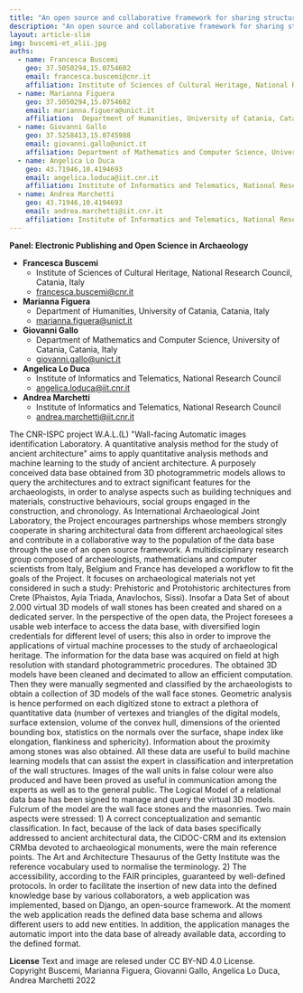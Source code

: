 ```yaml
---
title: "An open source and collaborative framework for sharing structured archaeological 3D data"
description: "An open source and collaborative framework for sharing structured archaeological 3D data"
layout: article-slim
img: buscemi-et_alii.jpg
auths:
  - name: Francesca Buscemi
    geo: 37.5050294,15.0754602
    email: francesca.buscemi@cnr.it
    affiliation: Institute of Sciences of Cultural Heritage, National Research Council, Catania, Italy
  - name: Marianna Figuera
    geo: 37.5050294,15.0754602
    email: marianna.figuera@unict.it
    affiliation:  Department of Humanities, University of Catania, Catania, Italy
  - name: Giovanni Gallo
    geo: 37.5258413,15.0745988
    email: giovanni.gallo@unict.it
    affiliation: Department of Mathematics and Computer Science, University of Catania, Catania, Italy
  - name: Angelica Lo Duca
    geo: 43.71946,10.4194693
    email: angelica.loduca@iit.cnr.it
    affiliation: Institute of Informatics and Telematics, National Research Council
  - name: Andrea Marchetti
    geo: 43.71946,10.4194693
    email: andrea.marchetti@iit.cnr.it
    affiliation: Institute of Informatics and Telematics, National Research Council
---
```


**Panel: Electronic Publishing and Open Science in Archaeology**

- **Francesca Buscemi**
  - Institute of Sciences of Cultural Heritage, National Research Council, Catania, Italy
  - [francesca.buscemi@cnr.it](mailto:francesca.buscemi@cnr.it)
 - **Marianna Figuera**
   - Department of Humanities, University of Catania, Catania, Italy
   - [marianna.figuera@unict.it](mailto:marianna.figuera@unict.it)
- **Giovanni Gallo**
  - Department of Mathematics and Computer Science, University of Catania, Catania, Italy
  - [giovanni.gallo@unict.it](mailto:giovanni.gallo@unict.it)
- **Angelica Lo Duca**
  - Institute of Informatics and Telematics, National Research Council
  - [angelica.loduca@iit.cnr.it](mailto:angelica.loduca@iit.cnr.it)
 - **Andrea Marchetti**
   - Institute of Informatics and Telematics, National Research Council
   - [andrea.marchetti@iit.cnr.it](mailto:andrea.marchetti@iit.cnr.it)


The CNR-ISPC project W.A.L.(L) "Wall-facing Automatic images identification Laboratory. A quantitative analysis method for the study of ancient architecture" aims to apply quantitative analysis methods and machine learning to the study of ancient architecture.
A purposely conceived data base obtained from 3D photogrammetric models allows to query the architectures and to extract significant features for the archaeologists, in order to analyse aspects such as building techniques and materials, constructive behaviours, social groups engaged in the construction, and chronology.
As International Archaeological Joint Laboratory, the Project encourages partnerships whose members strongly cooperate in sharing architectural data from different archaeological sites and contribute in a collaborative way to the population of the data base through the use of an open source framework.
A multidisciplinary research group composed of archaeologists, mathematicians and computer scientists from Italy, Belgium and France has developed a workflow to fit the goals of the Project.
It focuses on archaeological materials not yet considered in such a study: Prehistoric and Protohistoric architectures from Crete (Phaistos, Ayia Triada, Anavlochos, Sissi). Insofar a Data Set of about 2.000 virtual 3D models of wall stones has been created and shared on a dedicated server.
In the perspective of the open data, the Project foresees a usable web interface to access the data base, with diversified login credentials for different level of users; this also in order to improve the applications of virtual machine processes to the study of archaeological heritage.
The information for the data base was acquired on field at high resolution with standard photogrammetric procedures. The obtained 3D models have been cleaned and decimated to allow an efficient computation. Then they were manually segmented and classified by the archaeologists to obtain a collection of 3D models of the wall face stones.
Geometric analysis is hence performed on each digitized stone to extract a plethora of quantitative data (number of vertexes and triangles of the digital models, surface extension, volume of the convex hull, dimensions of the oriented bounding box, statistics on the normals over the surface, shape index like elongation, flankiness and sphericity). Information about the proximity among stones was also obtained. All these data are useful to build machine learning models that can assist the expert in classification and interpretation of the wall structures.
Images of the wall units in false colour were also produced and have been proved as useful in communication among the experts as well as to the general public.
The Logical Model of a relational data base has been signed to manage and query the virtual 3D models. Fulcrum of the model are the wall face stones and the masonries. Two main aspects were stressed: 1) A correct conceptualization and semantic classification. In fact, because of the lack of data bases specifically addressed to ancient architectural data, the CIDOC-CRM and its extension CRMba devoted to archaeological monuments, were the main reference points. The Art and Architecture Thesaurus of the Getty Institute was the reference vocabulary used to normalise the terminology. 2) The accessibility, according to the FAIR principles, guaranteed by well-defined protocols.
In order to facilitate the insertion of new data into the defined knowledge base by various collaborators, a web application was implemented, based on Django, an open-source framework. At the moment the web application reads the defined data base schema and allows different users to add new entities. In addition, the application manages the automatic import into the data base of already available data, according to the defined format.


**License**
Text and image are relesed under CC BY-ND 4.0 License. Copyright Buscemi, Marianna Figuera, Giovanni Gallo, Angelica Lo Duca, Andrea Marchetti 2022